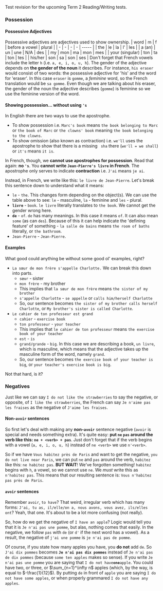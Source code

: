Test revision for the upcoming Term 2 Reading/Writing tests.

### Possession
#### Possessive Adjectives
Possessive adjectives are adjectives used to show ownership.
| word | m | f | before a vowel | plural |
| - | - | - | - | ----- |
| the             | le  | la  | l'  | les |
| a (an)          | un  | une | N/A | des |
| my              | mon | ma  | mon | mes |
| your (singular) | ton | ta  | ton | tes |
| his/her         | son | sa  | son | ses |
Don't forget that French vowels include the letter `h` (i.e. `a, e, i, o, u, h`). The gender of the adjective depends on **the gender of the noun** it describes. For instance, `his eraser` would consist of two words: the possessive adjective for 'his' and the word for 'eraser'. In this case `eraser` is `gomme`, a _feminine_ word, so the French translation would be `sa gomme`. Even though we are talking about _his_ eraser, the gender of the noun the adjective describes (`gomme`) is feminine so we use the feminine version of the word.
#### Showing possession... without using `'s`
In English there are two ways to use the apostrophe.

* To show possession i.e. `Marc's book` means `the book belonging to Marc` or `the book of Marc` or `the clowns' book` meaning `the book belonging to the clowns`.
* To show omission (also known as contraction) i.e. `we'll` uses the apostrophe to show that there is a missing ` sha` there (`we'll = we shall`) or `it's` means `it is`.

In French, though, we **cannot use apostrophes for possession**. Read that again: **no `'s`**. You **cannot write `Jean-Pierre's livre` in French**. The apostrophe only serves to indicate **contraction** i.e. `J'ai` means `je ai`.

Instead, in French, we write like this: `le livre de Jean-Pierre`. Let's break this sentence down to understand what it means:

* `le` - `the`. This changes form depending on the object(s). We can use the table above to see: `le` - masculine, `la` - feminine and `les` - plural.
* **`livre`** - `book`. `le livre` literally translates to `the book`. We cannot get the gender wrong here.
* **`de`** - `of`. `de` has many meanings. In this case it means `of`. It can also mean `some` (as can `des`). Because of this it can help indicate the 'defining feature' of something - `la salle de bains` means `the room of baths` literally, or `the bathroom`.
* `Jean-Pierre` - `Jean-Pierre`.

#### Examples
What good could anything be without some good ol' examples, right?

* `La sœur de mon frère s'appelle Charlotte.` We can break this down into parts.
	* `sœur` - sister
	* `mon frère` - my brother
	* This implies that `la sœur de mon frère` means `the sister of my brother`
	* `s'appelle Charlotte` - `se appelle` or `calls him/herself Charlotte`
	* So, our sentence becomes `the sister of my brother calls herself Charlotte`, or `My brother's sister is called Charlotte`.
* `Le cahier de ton professeur est grand`
	* `cahier` - `exercise book`
	* `ton professeur` - `your teacher`
	* This implies that `le cahier de ton professeur` means `the exercise book of your teacher`
	* `est` - `is`
	* `grand/grande` - `big`. In this case we are describing a book, `un livre`, which is masculine, which means that the adjective takes up the masculine form of the word, namely `grand`.
	* So, our sentence becomes `the exercise book of your teacher is big`, or `your teacher's exercise book is big`.

Not that hard, is it?


### Negatives
Just like we can say `I do not like the strawberries` to say the negative, or opposite, of `I like the strawberries`, the French can say `Je n'aime pas les fraises` as the negative of `J'aime les fraises`.

#### Non-`avoir` sentences
So first let's deal with making any **non-`avoir`** sentence negative (`avoir` is special and needs something extra). It's quite easy: **put `ne` `pas` around the verb like this: `ne + <verb> + pas`**. Just don't forget that if the verb begins with a vowel (`a, e, i, o, u, h`) instead of `ne <verb>` we use `n'<verb>`.

So if we have `Vous habitez près de Paris` and want to get the negative, `you do not live near Paris`, we can put `ne` and `pas` around the verb, `habitez` like this: `ne habitez pas`. **BUT WAIT**! We've forgotten something! `habitez` begins with `h`, a vowel, so we cannot use `ne`. We _must_ write this as `n'habitez pas`. This means that our resulting sentence is: `Vous n'habitez pas près de Paris`.

#### `avoir` sentences
Remember `avoir`, `to have`? That weird, irregular verb which has many forms: `J'ai, tu as, il/elle/on a, nous avons, vous avez, ils/elles ont`? Yeah, that one. It's about to be a lot more confusing (not really).

So, how do we get the negative of `I have an apple`? Logic would tell you that it is `Je n'ai pas une pomme`, but alas, nothing comes that easily. In the negative, we follow `pas` with `de` (or `d'` if the next word has a vowel). As a result, the negative of `j'ai une pomme` is `je n'ai pas de pomme`.

Of course, if you state how many apples you have, you **do not** add `de`. So `J'ai dix pommes` becomes **`Je n'ai pas dix pommes`** instead of `Je n'ai pas de dix pommes` (because `some ten apples` makes so sense). If you write `Je n'ai pas une pomme` you are saying that `I do not have`**` one `**`apple`. You could have two, or three, or $\sum_{n=1}^\infty n$ apples (which, by the way, is equal to $-\frac{1}{12}$). By putting `de` in front of `apple` you are saying `I do not have some apples`, or when properly grammared `I do not have any apples`.
